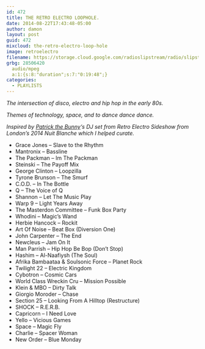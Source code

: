 ```yaml
---
id: 472
title: THE RETRO ELECTRO LOOPHOLE.
date: 2014-08-22T17:43:48-05:00
author: damon
layout: post
guid: 472
mixcloud: the-retro-electro-loop-hole
image: retroelectro
filename: https://storage.cloud.google.com/radioslipstream/radio/slipstream-142.mp3
grbg: 28506420
  audio/mpeg
  a:1:{s:8:"duration";s:7:"0:19:48";}
categories:
  - PLAYLISTS
---
```


_The intersection of disco, electro and hip hop in the early 80s._

_Themes of technology, space, and to dance dance dance._

_Inspired by [Patrick the Bunny](http://www.mixcloud.com/PatrickTheBunny/)‘s DJ set from Retro Electro Sideshow from London’s 2014 Nuit Blanche which I helped curate._

- Grace Jones – Slave to the Rhythm
- Mantronix – Bassline
- The Packman – Im The Packman
- Steinski – The Payoff Mix
- George Clinton – Loopzilla
- Tyrone Brunson – The Smurf
- C.O.D. – In The Bottle
- Q – The Voice of Q
- Shannon – Let The Music Play
- Warp 9 – Light Years Away
- The Masterdon Committee – Funk Box Party
- Whodini – Magic’s Wand
- Herbie Hancock – Rockit
- Art Of Noise – Beat Box (Diversion One)
- John Carpenter – The End
- Newcleus – Jam On It
- Man Parrish – Hip Hop Be Bop (Don’t Stop)
- Hashim – Al-Naafiysh (The Soul)
- Afrika Bambaataa & Soulsonic Force – Planet Rock
- Twilight 22 – Electric Kingdom
- Cybotron – Cosmic Cars
- World Class Wreckin Cru – Mission Possible
- Klein & MBO – Dirty Talk
- Giorgio Moroder – Chase
- Section 25 – Looking From A Hilltop (Restructure)
- SHOCK – R.E.R.B.
- Capricorn – I Need Love
- Yello – Vicious Games
- Space – Magic Fly
- Charlie – Spacer Woman
- New Order – Blue Monday
